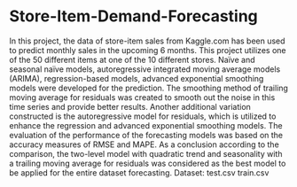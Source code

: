 # Store-Item-Demand-Forecasting
In this project, the data of store-item sales from Kaggle.com has been used to predict monthly sales in the upcoming 6 months. This project utilizes one of the 50 different items at one of the 10 different stores. 
Naïve and seasonal naïve models, autoregressive integrated moving average models (ARIMA), regression-based models, advanced exponential smoothing models were developed for the prediction. The smoothing method of trailing moving average for residuals was created to smooth out the noise in this time series and provide better results. Another additional variation constructed is the autoregressive model for residuals, which is utilized to enhance the regression and advanced exponential smoothing models. The evaluation of the performance of the forecasting models was based on the accuracy measures of RMSE and MAPE. As a conclusion according to the comparison, the two-level model with quadratic trend and seasonality with a trailing moving average for residuals was considered as the best model to be applied for the entire dataset forecasting.
Dataset:
test.csv
train.csv
